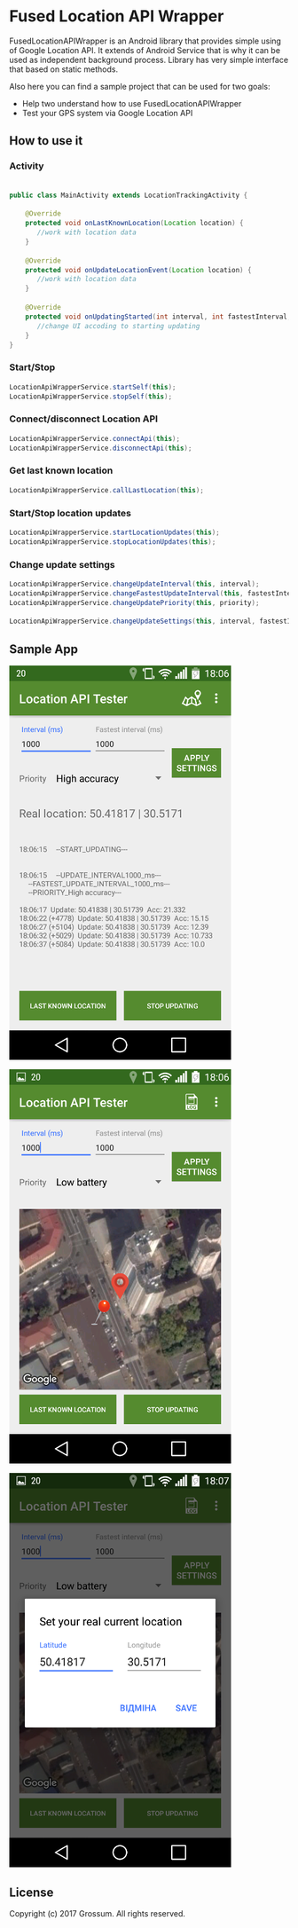 # Fused Location API Wrapper
FusedLocationAPIWrapper is an Android library that provides simple using of Google Location API. It extends of Android Service that is why it can be used as independent background process. 
Library has very simple interface that based on static methods.

Also here you can find a sample project that can be used for two goals:
- Help two understand how to use FusedLocationAPIWrapper
- Test your GPS system via Google Location API

How to use it
---------------

### Activity

```java

public class MainActivity extends LocationTrackingActivity {

    @Override
    protected void onLastKnownLocation(Location location) {
       //work with location data
    }

    @Override
    protected void onUpdateLocationEvent(Location location) {
       //work with location data
    }

    @Override
    protected void onUpdatingStarted(int interval, int fastestInterval, String priority) {
       //change UI accoding to starting updating
    }
}
```
### Start/Stop

```java
LocationApiWrapperService.startSelf(this);
LocationApiWrapperService.stopSelf(this);
```
### Connect/disconnect Location API
```java
LocationApiWrapperService.connectApi(this);
LocationApiWrapperService.disconnectApi(this);
```
### Get last known location

```java
LocationApiWrapperService.callLastLocation(this);
```
### Start/Stop location updates

```java
LocationApiWrapperService.startLocationUpdates(this);
LocationApiWrapperService.stopLocationUpdates(this);
```
### Change update settings

```java
LocationApiWrapperService.changeUpdateInterval(this, interval);
LocationApiWrapperService.changeFastestUpdateInterval(this, fastestInterval);
LocationApiWrapperService.changeUpdatePriority(this, priority);

LocationApiWrapperService.changeUpdateSettings(this, interval, fastestInterval, priority);
```

Sample App
---------------

![Examples](/FusedLocationAPIWrapper/resources/sample_app_screen_1.png?raw=true "Title") 

![Examples](/FusedLocationAPIWrapper/resources/sample_app_screen_2.png?raw=true ) 

![Examples](/FusedLocationAPIWrapper/resources/sample_app_screen_3.png?raw=true )

License
-------
Copyright (c) 2017 Grossum. All rights reserved.

